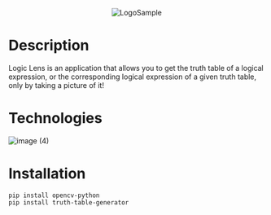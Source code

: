 <div align=center >

  ![LogoSample](https://github.com/yousefosama654/Logic-Lens/assets/93356614/b4fcc32e-3673-4136-a2e8-698012a7dbdd)

</div>

# Description

Logic Lens is an application that allows you to get the truth table of a logical expression, or the corresponding logical expression of a given truth table, only by taking a picture of it! 

# Technologies
![image (4)](https://github.com/yousefosama654/Logic-Lens/assets/93356614/6fff1284-2d4d-430d-ba4c-4f15e1274295)



# Installation

```
pip install opencv-python
pip install truth-table-generator
```
